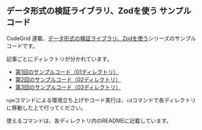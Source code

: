 ## データ形式の検証ライブラリ、Zodを使う サンプルコード

CodeGrid 連載、[データ形式の検証ライブラリ、Zodを使う](https://www.codegrid.net/series/2023-zod)シリーズのサンプルコードです。

記事ごとにディレクトリが分かれています。

- [第1回のサンプルコード（01ディレクトリ）](/01)
- [第2回のサンプルコード（02ディレクトリ）](/02)
- [第3回のサンプルコード（03ディレクトリ）](/03)

`npm`コマンドによる環境立ち上げやコード実行は、`cd`コマンドで各ディレクトリに移動した上で行ってください。

使えるコマンドは、各ディレクトリ内のREADMEに記載しています。
